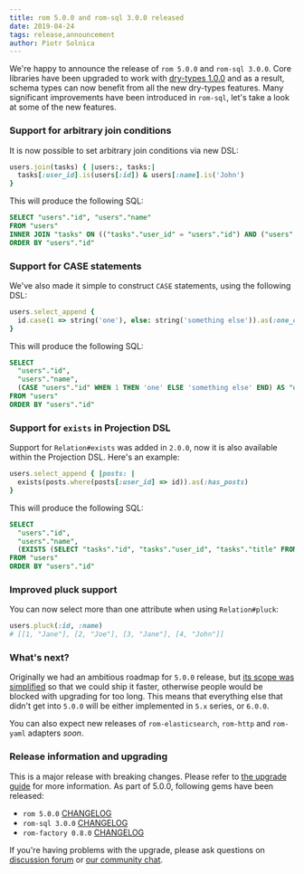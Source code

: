 ```yaml
---
title: rom 5.0.0 and rom-sql 3.0.0 released
date: 2019-04-24
tags: release,announcement
author: Piotr Solnica
---
```


We're happy to announce the release of `rom 5.0.0` and `rom-sql 3.0.0`. Core libraries have been upgraded to work with [dry-types 1.0.0](https://dry-rb.org/news/2019/04/23/dry-types-and-dry-struct-1-0-0-released/) and as a result, schema types can now benefit from all the new dry-types features. Many significant improvements have been introduced in `rom-sql`, let's take a look at some of the new features.

### Support for arbitrary join conditions

It is now possible to set arbitrary join conditions via new DSL:

``` ruby
users.join(tasks) { |users:, tasks:|
  tasks[:user_id].is(users[:id]) & users[:name].is('John')
}
```

This will produce the following SQL:

```sql
SELECT "users"."id", "users"."name"
FROM "users"
INNER JOIN "tasks" ON (("tasks"."user_id" = "users"."id") AND ("users"."name" = 'John'))
ORDER BY "users"."id"
```

### Support for CASE statements

We've also made it simple to construct `CASE` statements, using the following DSL:

``` ruby
users.select_append {
  id.case(1 => string('one'), else: string('something else')).as(:one_or_else)
}
```

This will produce the following SQL:

```sql
SELECT
  "users"."id",
  "users"."name",
  (CASE "users"."id" WHEN 1 THEN 'one' ELSE 'something else' END) AS "one_or_else"
FROM "users"
ORDER BY "users"."id"
```

### Support for `exists` in Projection DSL

Support for `Relation#exists` was added in `2.0.0`, now it is also available within the Projection DSL. Here's an example:

```ruby
users.select_append { |posts: |
  exists(posts.where(posts[:user_id] => id)).as(:has_posts)
}
```

This will produce the following SQL:

```sql
SELECT
  "users"."id",
  "users"."name",
  (EXISTS (SELECT "tasks"."id", "tasks"."user_id", "tasks"."title" FROM "tasks" WHERE ("tasks"."user_id" = "users"."id") ORDER BY "tasks"."id")) AS "has_tasks"
FROM "users"
ORDER BY "users"."id"
```

### Improved pluck support

You can now select more than one attribute when using `Relation#pluck`:

```ruby
users.pluck(:id, :name)
# [[1, "Jane"], [2, "Joe"], [3, "Jane"], [4, "John"]]
```

### What's next?

Originally we had an ambitious roadmap for `5.0.0` release, but [its scope was simplified](https://discourse.rom-rb.org/t/changed-5-0-0-roadmap/278) so that we could ship it faster, otherwise people would be blocked with upgrading for too long. This means that everything else that didn't get into `5.0.0` will be either implemented in `5.x` series, or `6.0.0`.

You can also expect new releases of `rom-elasticsearch`, `rom-http` and `rom-yaml` adapters *soon*.

### Release information and upgrading

This is a major release with breaking changes. Please refer to [the upgrade guide](https://github.com/taqtiqa/ramets/wiki/5.0-Upgrade-Guide) for more information. As part of 5.0.0, following gems have been released:

* `rom 5.0.0` [CHANGELOG](https://github.com/taqtiqa/ramets/blob/main/core/CHANGELOG.md)
* `rom-sql 3.0.0` [CHANGELOG](https://github.com/taqtiqa/ramets-sql/blob/main/CHANGELOG.md)
* `rom-factory 0.8.0` [CHANGELOG](https://github.com/taqtiqa/ramets-factory/blob/main/CHANGELOG.md)

If you're having problems with the upgrade, please ask questions on [discussion forum](https://discourse.rom-rb.org) or [our community chat](https://rom-rb.zulipchat.com).
